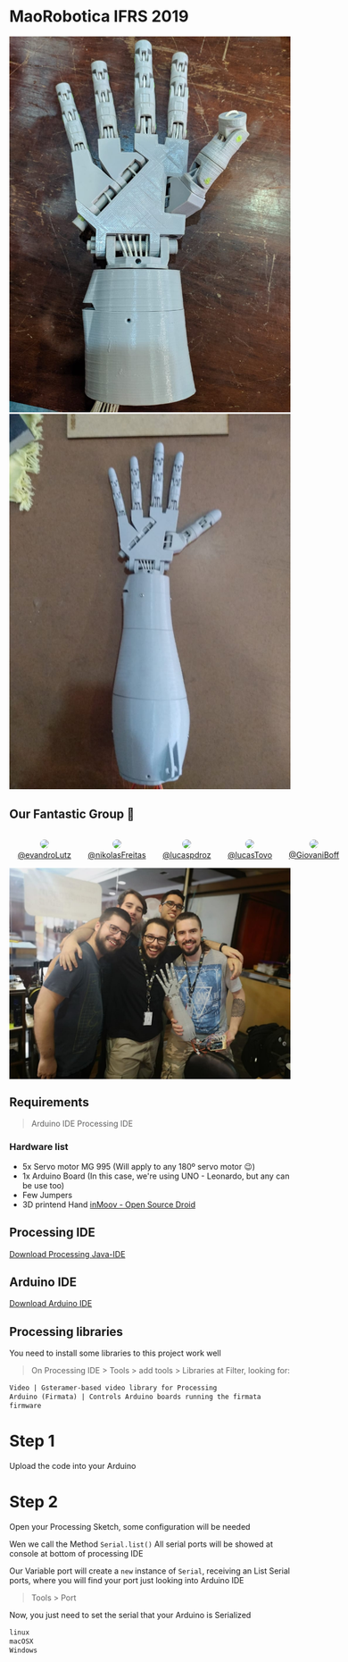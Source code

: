 # MaoRobotica IFRS 2019

<img src="media/01.jpg">
<img src="media/02.jpg">

## Our Fantastic Group 🤖

<div style="display:flex"> 
<a style="text-align:center; margin:15px" href="https://github.com/evandroLutz">    
    <img style="border-radius:100%; width:100px;" src="https://avatars3.githubusercontent.com/u/48337261?s=460&v=4">    
      @evandroLutz
</a>
    <br>
<a style="text-align:center; margin:15px" href="https://github.com/nikolasFreitas">    
    <img style="border-radius:100%; width:100px;" src="https://avatars3.githubusercontent.com/u/13020492?s=460&u=d2a9b3d577610a900174ccdad207df0348373b7c&v=4">
      @nikolasFreitas
</a>
    <br>
<a style="text-align:center; margin:15px" href="https://github.com/lucaspdroz">   
    <img style="border-radius:100%; width:100px;" src="https://avatars2.githubusercontent.com/u/17989796?s=460&v=4">
      @lucaspdroz
</a>
    <br>
<a style="text-align:center; margin:15px" href="https://github.com/lucasTovo">    
    <img style="border-radius:100%; width:100px;" src="https://avatars2.githubusercontent.com/u/42346794?s=460&v=4">
      @lucasTovo
</a>
    <br>
<a style="text-align:center; margin:15px" href="https://github.com/GiovaniBoff">    
    <img style="border-radius:100%; width:100px;" src="https://avatars3.githubusercontent.com/u/42684243?s=460&v=4">
    @GiovaniBoff
</a>
</div>

<img align="center" src="media/03.jpg">

<br>


## Requirements
> Arduino IDE
> Processing IDE
### Hardware list
- 5x Servo motor MG 995 (Will apply to any 180º servo motor 😉)
- 1x Arduino Board (In this case, we're using UNO - Leonardo, but any can be use too)
- Few Jumpers
- 3D printend Hand [inMoov - Open Source Droid](http://inmoov.fr/hand-and-forarm/)

## Processing IDE
[Download Processing Java-IDE](https://processing.org/download/)

## Arduino IDE
[Download Arduino IDE](https://www.arduino.cc/en/Main/Software)

## Processing libraries
You need to install some libraries to this project work well

>  On Processing IDE > Tools > add tools > Libraries
at Filter, looking for:

```
Video | Gsteramer-based video library for Processing 
Arduino (Firmata) | Controls Arduino boards running the firmata firmware

```

# Step 1

Upload the code into your Arduino

# Step 2

Open your Processing Sketch, some configuration will be needed

Wen we call the Method ```Serial.list()``` All serial ports will be showed at console at bottom of processing IDE

Our Variable port will create a ```new``` instance of ```Serial```,  receiving an List Serial ports, where you will find your port just looking into Arduino IDE

> Tools > Port

Now, you just need to set the serial that your Arduino is Serialized 

```
linux 
macOSX
Windows
```

